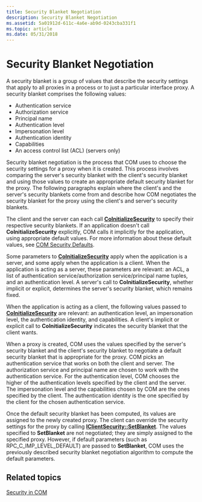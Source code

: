 ```yaml
---
title: Security Blanket Negotiation
description: Security Blanket Negotiation
ms.assetid: 5a01912d-611c-4a6e-ab9d-0243cba331f1
ms.topic: article
ms.date: 05/31/2018
---
```


# Security Blanket Negotiation

A security blanket is a group of values that describe the security settings that apply to all proxies in a process or to just a particular interface proxy. A security blanket comprises the following values:

-   Authentication service
-   Authorization service
-   Principal name
-   Authentication level
-   Impersonation level
-   Authentication identity
-   Capabilities
-   An access control list (ACL) (servers only)

Security blanket negotiation is the process that COM uses to choose the security settings for a proxy when it is created. This process involves comparing the server's security blanket with the client's security blanket and using those values to create an appropriate default security blanket for the proxy. The following paragraphs explain where the client's and the server's security blankets come from and describe how COM negotiates the security blanket for the proxy using the client's and server's security blankets.

The client and the server can each call [**CoInitializeSecurity**](/windows/desktop/api/combaseapi/nf-combaseapi-coinitializesecurity) to specify their respective security blankets. If an application doesn't call **CoInitializeSecurity** explicitly, COM calls it implicitly for the application, using appropriate default values. For more information about these default values, see [COM Security Defaults](com-security-defaults.md).

Some parameters to [**CoInitializeSecurity**](/windows/desktop/api/combaseapi/nf-combaseapi-coinitializesecurity) apply when the application is a server, and some apply when the application is a client. When the application is acting as a server, these parameters are relevant: an ACL, a list of authentication service/authorization service/principal name tuples, and an authentication level. A server's call to **CoInitializeSecurity**, whether implicit or explicit, determines the server's security blanket, which remains fixed.

When the application is acting as a client, the following values passed to [**CoInitializeSecurity**](/windows/desktop/api/combaseapi/nf-combaseapi-coinitializesecurity) are relevant: an authentication level, an impersonation level, the authentication identity, and capabilities. A client's implicit or explicit call to **CoInitializeSecurity** indicates the security blanket that the client wants.

When a proxy is created, COM uses the values specified by the server's security blanket and the client's security blanket to negotiate a default security blanket that is appropriate for the proxy. COM picks an authentication service that works on both the client and server. The authorization service and principal name are chosen to work with the authentication service. For the authentication level, COM chooses the higher of the authentication levels specified by the client and the server. The impersonation level and the capabilities chosen by COM are the ones specified by the client. The authentication identity is the one specified by the client for the chosen authentication service.

Once the default security blanket has been computed, its values are assigned to the newly created proxy. The client can override the security settings for the proxy by calling [**IClientSecurity::SetBlanket**](/windows/win32/api/objidl/nf-objidl-iclientsecurity-setblanket). The values specified to **SetBlanket** are not negotiated; they are simply assigned to the specified proxy. However, if default parameters (such as RPC\_C\_IMP\_LEVEL\_DEFAULT) are passed to **SetBlanket**, COM uses the previously described security blanket negotiation algorithm to compute the default parameters.

## Related topics

<dl> <dt>

[Security in COM](security-in-com.md)
</dt> </dl>

 

 